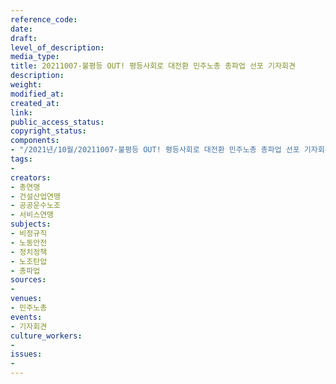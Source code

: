 ```yaml
---
reference_code: 
date: 
draft: 
level_of_description: 
media_type: 
title: 20211007-불평등 OUT! 평등사회로 대전환 민주노총 총파업 선포 기자회견
description: 
weight: 
modified_at: 
created_at: 
link: 
public_access_status: 
copyright_status: 
components:
- "/2021년/10월/20211007-불평등 OUT! 평등사회로 대전환 민주노총 총파업 선포 기자회견/_5D40079.jpg"
tags:
- 
creators:
- 총연맹
- 건설산업연맹
- 공공운수노조
- 서비스연맹
subjects:
- 비정규직
- 노동안전
- 정치정책
- 노조탄압
- 총파업
sources:
- 
venues:
- 민주노총
events:
- 기자회견
culture_workers:
- 
issues:
- 
---
```

